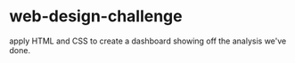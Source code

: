 # web-design-challenge
apply HTML and CSS to create a dashboard showing off the analysis we've done.
